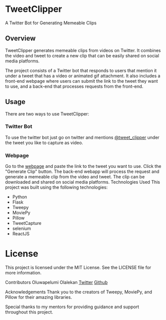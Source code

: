 # TweetClipper

A Twitter Bot for Generating Memeable Clips

## Overview
TweetClipper generates memeable clips from videos on Twitter. It combines the video and tweet to create a new clip that can be easily shared on social media platforms.

The project consists of a Twitter bot that responds to users that mention it under a tweet that has a video or animated gif attachment. It also includes a front-end webpage where users can submit the link to the tweet they want to use, and a back-end that processes requests from the front-end.

## Usage
There are two ways to use TweetClipper:

### Twitter Bot
To use the twitter bot just go on twitter and mentions [@tweet_clipper]() under the tweet you like to capture as video.

### Webpage
Go to the [webpage]() and paste the link to the tweet you want to use.
Click the "Generate Clip" button.
The back-end webapp will process the request and generate a memeable clip from the video and tweet.
The clip can be downloaded and shared on social media platforms.
Technologies Used
This project was built using the following technologies:

- Python
- Flask
- Tweepy
- MoviePy
- Pillow
- TweetCapture
- selenium
- ReactJS

# License
This project is licensed under the MIT License. See the LICENSE file for more information.

Contributors
Oluwapelumi Olalekan [Twitter]() [Github](https://github.com/pelumi-guy)

Acknowledgements
Thank you to the creators of Tweepy, MoviePy, and Pillow for their amazing libraries.

Special thanks to my mentors for providing guidance and support throughout this project.